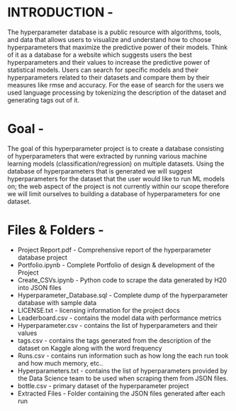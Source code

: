 # INTRODUCTION -

The hyperparameter database is a public resource with algorithms, tools, and data that allows users to visualize and understand how to choose hyperparameters that maximize the predictive power of their models. Think of it as a database for a website which suggests users the best hyperparameters and their values to increase the predictive power of statistical models. Users can search for specific models and their hyperparameters related to their datasets and compare them by their measures like rmse and accuracy. For the ease of search for the users we used language processing by tokenizing the description of the dataset and generating tags out of it.

# Goal -

The goal of this hyperparameter project is to create a database consisting of hyperparameters that were extracted by running various machine learning models (classification/regression) on multiple datasets. Using the database of hyperparameters that is generated we will suggest hyperparameters for the dataset that the user would like to run ML models on; the web aspect of the project is not currently within our scope therefore we will limit ourselves to building a database of hyperparameters for one dataset.

# Files & Folders - 

- Project Report.pdf - Comprehensive report of the hyperparameter database project
- Portfolio.ipynb - Complete Portfolio of design & development of the Project
- Create_CSVs.ipynb - Python code to scrape the data generated by H20 into JSON files
- Hyperparameter_Database.sql - Complete dump of the hyperparameter database with sample data
- LICENSE.txt - licensing information for the project docs
- Leaderboard.csv - contains the model data with performance metrics
- Hyperparameter.csv - contains the list of hyperparameters and their values
- tags.csv - contains the tags generated from the description of the dataset on Kaggle along with the word frequency
- Runs.csv - contains run information such as how long the each run took and how much memory, etc..
- Hyperparameters.txt - contains the list of hyperparameters provided by the Data Science team to be used when scraping them from JSON files.
- bottle.csv - primary dataset of the hyperparameter project
- Extracted Files - Folder containing the JSON files generated after each run
